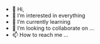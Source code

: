 - 👋 Hi, 
- 👀 I’m interested in everything 
- 🌱 I’m currently learning 
- 💞️ I’m looking to collaborate on ...
- 📫 How to reach me ...

<!---
PauJoSi/PauJoSi is a ✨ special ✨ repository because its `README.md` (this file) appears on your GitHub profile.
You can click the Preview link to take a look at your changes.
--->
